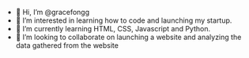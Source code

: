 - 👋 Hi, I’m @gracefongg
- 👀 I’m interested in learning how to code and launching my startup.
- 🌱 I’m currently learning HTML, CSS, Javascript and Python. 
- 💞️ I’m looking to collaborate on launching a website and analyzing the data gathered from the website 

<!---
gracefongg/gracefongg is a ✨ special ✨ repository because its `README.md` (this file) appears on your GitHub profile.
You can click the Preview link to take a look at your changes.
--->
